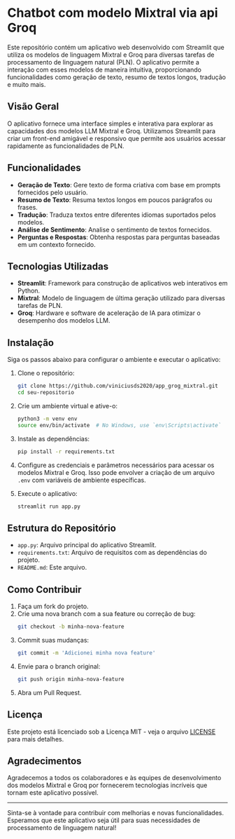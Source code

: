 # Chatbot com modelo Mixtral via api Groq

Este repositório contém um aplicativo web desenvolvido com Streamlit que utiliza os modelos de linguagem Mixtral e Groq para diversas tarefas de processamento de linguagem natural (PLN). O aplicativo permite a interação com esses modelos de maneira intuitiva, proporcionando funcionalidades como geração de texto, resumo de textos longos, tradução e muito mais.

## Visão Geral

O aplicativo fornece uma interface simples e interativa para explorar as capacidades dos modelos LLM Mixtral e Groq. Utilizamos Streamlit para criar um front-end amigável e responsivo que permite aos usuários acessar rapidamente as funcionalidades de PLN.

## Funcionalidades

- **Geração de Texto**: Gere texto de forma criativa com base em prompts fornecidos pelo usuário.
- **Resumo de Texto**: Resuma textos longos em poucos parágrafos ou frases.
- **Tradução**: Traduza textos entre diferentes idiomas suportados pelos modelos.
- **Análise de Sentimento**: Analise o sentimento de textos fornecidos.
- **Perguntas e Respostas**: Obtenha respostas para perguntas baseadas em um contexto fornecido.

## Tecnologias Utilizadas

- **Streamlit**: Framework para construção de aplicativos web interativos em Python.
- **Mixtral**: Modelo de linguagem de última geração utilizado para diversas tarefas de PLN.
- **Groq**: Hardware e software de aceleração de IA para otimizar o desempenho dos modelos LLM.

## Instalação

Siga os passos abaixo para configurar o ambiente e executar o aplicativo:

1. Clone o repositório:
    ```sh
    git clone https://github.com/viniciusds2020/app_grog_mixtral.git
    cd seu-repositorio
    ```

2. Crie um ambiente virtual e ative-o:
    ```sh
    python3 -m venv env
    source env/bin/activate  # No Windows, use `env\Scripts\activate`
    ```

3. Instale as dependências:
    ```sh
    pip install -r requirements.txt
    ```

4. Configure as credenciais e parâmetros necessários para acessar os modelos Mixtral e Groq. Isso pode envolver a criação de um arquivo `.env` com variáveis de ambiente específicas.

5. Execute o aplicativo:
    ```sh
    streamlit run app.py
    ```

## Estrutura do Repositório

- `app.py`: Arquivo principal do aplicativo Streamlit.
- `requirements.txt`: Arquivo de requisitos com as dependências do projeto.
- `README.md`: Este arquivo.

## Como Contribuir

1. Faça um fork do projeto.
2. Crie uma nova branch com a sua feature ou correção de bug:
    ```sh
    git checkout -b minha-nova-feature
    ```
3. Commit suas mudanças:
    ```sh
    git commit -m 'Adicionei minha nova feature'
    ```
4. Envie para o branch original:
    ```sh
    git push origin minha-nova-feature
    ```
5. Abra um Pull Request.

## Licença

Este projeto está licenciado sob a Licença MIT - veja o arquivo [LICENSE](LICENSE) para mais detalhes.

## Agradecimentos

Agradecemos a todos os colaboradores e às equipes de desenvolvimento dos modelos Mixtral e Groq por fornecerem tecnologias incríveis que tornam este aplicativo possível.

---

Sinta-se à vontade para contribuir com melhorias e novas funcionalidades. Esperamos que este aplicativo seja útil para suas necessidades de processamento de linguagem natural!

